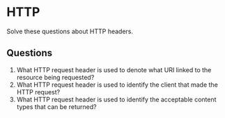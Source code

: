 # HTTP
Solve these questions about HTTP headers.

## Questions
1. What HTTP request header is used to denote what URI linked to the resource being requested?
2. What HTTP request header is used to identify the client that made the HTTP request?
3. What HTTP request header is used to identify the acceptable content types that can be returned?	
